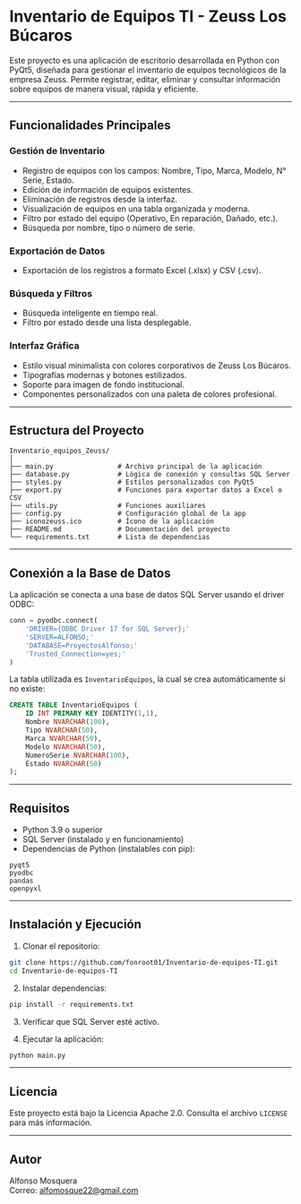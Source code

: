 # Inventario de Equipos TI - Zeuss Los Búcaros

Este proyecto es una aplicación de escritorio desarrollada en Python con PyQt5, diseñada para gestionar el inventario de equipos tecnológicos de la empresa Zeuss. Permite registrar, editar, eliminar y consultar información sobre equipos de manera visual, rápida y eficiente.

---

## Funcionalidades Principales

### Gestión de Inventario
- Registro de equipos con los campos: Nombre, Tipo, Marca, Modelo, N° Serie, Estado.
- Edición de información de equipos existentes.
- Eliminación de registros desde la interfaz.
- Visualización de equipos en una tabla organizada y moderna.
- Filtro por estado del equipo (Operativo, En reparación, Dañado, etc.).
- Búsqueda por nombre, tipo o número de serie.

### Exportación de Datos
- Exportación de los registros a formato Excel (.xlsx) y CSV (.csv).

### Búsqueda y Filtros
- Búsqueda inteligente en tiempo real.
- Filtro por estado desde una lista desplegable.

### Interfaz Gráfica
- Estilo visual minimalista con colores corporativos de Zeuss Los Búcaros.
- Tipografías modernas y botones estilizados.
- Soporte para imagen de fondo institucional.
- Componentes personalizados con una paleta de colores profesional.

---

## Estructura del Proyecto

```
Inventario_equipos_Zeuss/
│
├── main.py                # Archivo principal de la aplicación
├── database.py            # Lógica de conexión y consultas SQL Server
├── styles.py              # Estilos personalizados con PyQt5
├── export.py              # Funciones para exportar datos a Excel o CSV
├── utils.py               # Funciones auxiliares
├── config.py              # Configuración global de la app
├── iconozeuss.ico         # Ícono de la aplicación
├── README.md              # Documentación del proyecto
└── requirements.txt       # Lista de dependencias
```

---

## Conexión a la Base de Datos

La aplicación se conecta a una base de datos SQL Server usando el driver ODBC:

```python
conn = pyodbc.connect(
    'DRIVER={ODBC Driver 17 for SQL Server};'
    'SERVER=ALFONSO;'
    'DATABASE=ProyectosAlfonso;'
    'Trusted_Connection=yes;'
)
```

La tabla utilizada es `InventarioEquipos`, la cual se crea automáticamente si no existe:

```sql
CREATE TABLE InventarioEquipos (
    ID INT PRIMARY KEY IDENTITY(1,1),
    Nombre NVARCHAR(100),
    Tipo NVARCHAR(50),
    Marca NVARCHAR(50),
    Modelo NVARCHAR(50),
    NumeroSerie NVARCHAR(100),
    Estado NVARCHAR(50)
);
```

---

## Requisitos

- Python 3.9 o superior
- SQL Server (instalado y en funcionamiento)
- Dependencias de Python (instalables con pip):

```
pyqt5
pyodbc
pandas
openpyxl
```

---

## Instalación y Ejecución

1. Clonar el repositorio:
```bash
git clone https://github.com/fonroot01/Inventario-de-equipos-TI.git
cd Inventario-de-equipos-TI
```

2. Instalar dependencias:
```bash
pip install -r requirements.txt
```

3. Verificar que SQL Server esté activo.

4. Ejecutar la aplicación:
```bash
python main.py
```

---

## Licencia

Este proyecto está bajo la Licencia Apache 2.0. Consulta el archivo `LICENSE` para más información.

---

## Autor

Alfonso Mosquera  
Correo: alfomosque22@gmail.com
